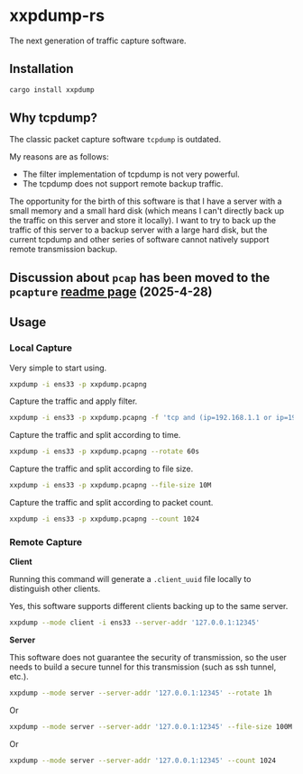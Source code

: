 # xxpdump-rs

The next generation of traffic capture software.

## Installation

```bash
cargo install xxpdump
```

## Why tcpdump?

The classic packet capture software `tcpdump` is outdated.

My reasons are as follows:

* The filter implementation of tcpdump is not very powerful.
* The tcpdump does not support remote backup traffic.

The opportunity for the birth of this software is that I have a server with a small memory and a small hard disk (which means I can't directly back up the traffic on this server and store it locally). I want to try to back up the traffic of this server to a backup server with a large hard disk, but the current tcpdump and other series of software cannot natively support remote transmission backup.

## Discussion about `pcap` has been moved to the `pcapture` [readme page](https://github.com/rikonaka/pcapture-rs) (2025-4-28)

## Usage

### Local Capture

Very simple to start using.

```bash
xxpdump -i ens33 -p xxpdump.pcapng
```

Capture the traffic and apply filter.

```bash
xxpdump -i ens33 -p xxpdump.pcapng -f 'tcp and (ip=192.168.1.1 or ip=192.168.1.2) and dstport=80'
```

Capture the traffic and split according to time.

```bash
xxpdump -i ens33 -p xxpdump.pcapng --rotate 60s
```

Capture the traffic and split according to file size.

```bash
xxpdump -i ens33 -p xxpdump.pcapng --file-size 10M
```

Capture the traffic and split according to packet count.

```bash
xxpdump -i ens33 -p xxpdump.pcapng --count 1024
```

### Remote Capture

**Client**

Running this command will generate a `.client_uuid` file locally to distinguish other clients.

Yes, this software supports different clients backing up to the same server.

```bash
xxpdump --mode client -i ens33 --server-addr '127.0.0.1:12345'
```

**Server**

This software does not guarantee the security of transmission, so the user needs to build a secure tunnel for this transmission (such as ssh tunnel, etc.).

```bash
xxpdump --mode server --server-addr '127.0.0.1:12345' --rotate 1h
```

Or

```bash
xxpdump --mode server --server-addr '127.0.0.1:12345' --file-size 100M
```

Or

```bash
xxpdump --mode server --server-addr '127.0.0.1:12345' --count 1024
```